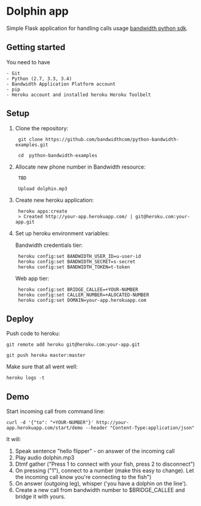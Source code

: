 # Dolphin app

Simple Flask application for handling calls usage  [bandwidth python sdk](https://github.com/bandwidthcom/python-bandwidth).


## Getting started
You need to have

    - Git
    - Python (2.7, 3.3, 3.4)
    - Bandwidth Application Platform account
    - pip
    - Heroku account and installed heroku Heroku Toolbelt


## Setup

1. Clone the repository:

        git clone https://github.com/bandwidthcom/python-bandwidth-examples.git

        cd  python-bandwidth-examples

2. Allocate new phone number in Bandwidth resource:

        TBD

        Upload dolphin.mp3

3. Create new heroku application:

        heroku apps:create
        > Created http://your-app.herokuapp.com/ | git@heroku.com:your-app.git

4. Set up heroku environment variables:

    Bandwidth credentials tier:

        heroku config:set BANDWIDTH_USER_ID=u-user-id
        heroku config:set BANDWIDTH_SECRET=s-secret
        heroku config:set BANDWIDTH_TOKEN=t-token

    Web app tier:

        heroku config:set BRIDGE_CALLEE=+YOUR-NUMBER
        heroku config:set CALLER_NUMBER=+ALOCATED-NUMBER
        heroku config:set DOMAIN=your-app.herokuapp.com

##  Deploy

Push code to heroku:

    git remote add heroku git@heroku.com:your-app.git

    git push heroku master:master

Make sure that all went well:

    heroku logs -t

## Demo

Start incoming call from command line:

    curl -d '{"to": "+YOUR-NUMBER"}' http://your-app.herokuapp.com/start/demo --header "Content-Type:application/json"

It will:

1. Speak sentence "hello flipper" - on answer of the incoming call
2. Play audio dolphin.mp3
3. Dtmf gather ("Press 1 to connect with your fish, press 2 to disconnect")
4. On pressing ("1"), connect to a number (make this easy to change). Let the incoming call know you're connecting to the fish")
5. On answer (outgoing leg), whisper ('you have a dolphin on the line').
6. Create a new call from bandwidth number to $BRIDGE_CALLEE and bridge it with yours.
